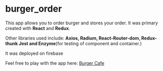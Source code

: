 # burger_order


This app allows you to order burger and stores your order.
It was primary created with **React** and **Redux**. 

Other libraries used include: **Axios, Radium, React-Router-dom, Redux-thunk Jest and Enzyme**(for testing of component and container.)

It was deployed on firebase

Feel free to play with the app here: [Burger Cafe](https://react-my-burger-cafe.firebaseapp.com/)
